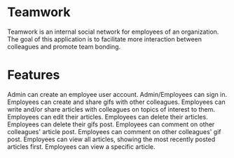 # Teamwork
Teamwork is an internal social network for employees of an organization. The goal of this application is to facilitate more interaction between colleagues and promote team bonding.

# Features
Admin can create an employee user account.
Admin/Employees can sign in.
Employees can create and share gifs with other colleagues.
Employees can write and/or share articles with colleagues on topics of interest to them.
Employees can edit their articles.
Employees can delete their articles.
Employees can delete their gifs post.
Employees can comment on other colleagues' article post.
Employees can comment on other colleagues' gif post.
Employees can view all articles, showing the most recently posted articles first.
Employees can view a specific article.
